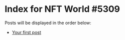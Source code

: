# Index for NFT World #5309
Posts will be displayed in the order below:

- [Your first post](./001-first.md)

